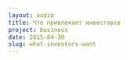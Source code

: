 ```yaml
---
layout: audio
title: Что привлекает инвесторов
project: business
date: 2015-04-30
slug: what-investors-want
---
```


